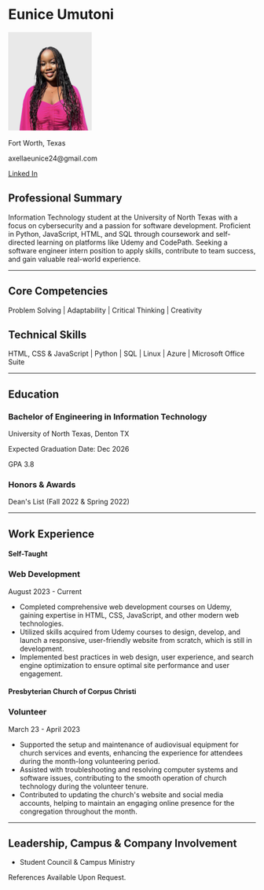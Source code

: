 <!DOCTYPE html>
<html lang="en">
<head>
    <meta charset="UTF-8">
</head>
<body>
    <h1> Eunice Umutoni</h1>
    <img src="./images/mypicture.jpg" height="200" alt="A picture of myself" />
    <p> Fort Worth, Texas</p>
    <p> axellaeunice24@gmail.com </p>  
    <a href="https://www.linkedin.com/in/eunice-umutoni-ba3a34195/"> Linked In </a>
    <h2> Professional Summary</h2>
    <p> Information Technology student at the University of North Texas with a focus on cybersecurity and a passion for software development. Proficient in Python, JavaScript, HTML, and SQL through coursework and self- directed learning on platforms like Udemy and CodePath. Seeking a software engineer intern position to apply skills, contribute to team success, and gain valuable real-world experience.</p>
    <hr />
    <h2> Core Competencies</h2>
    <p> Problem Solving | Adaptability | Critical Thinking | Creativity </p>
    <h2> Technical Skills </h2>
    <p>HTML, CSS & JavaScript | Python | SQL | Linux | Azure | Microsoft Office Suite</p>
    <hr />
    <h2> Education </h2>
    <h3> Bachelor of Engineering in Information Technology </h3>
    <p> University of North Texas, Denton TX</p>
    <p> Expected Graduation Date: Dec 2026 </p> <p>GPA 3.8</p>
    <h3> Honors & Awards</h3>
    <p> Dean's List (Fall 2022 & Spring 2022) </p>
    <hr />
    <h2> Work Experience</h2>
    <h4> Self-Taught</h4>
    <h3> Web Development</h3>
    <p> August 2023 - Current </p>
    <ul>
        <li>
            Completed comprehensive web development courses on Udemy, gaining expertise in HTML, CSS, JavaScript, and other modern web technologies.
        </li>
        <li>
            Utilized skills acquired from Udemy courses to design, develop, and launch a responsive, user-friendly website from scratch, which is still in development.
        </li>
        <li>
            Implemented best practices in web design, user experience, and search engine optimization to ensure optimal site performance and user engagement.
        </li>
    </ul>
    <h4>Presbyterian Church of Corpus Christi </h4>
    <h3> Volunteer</h3>
    <p>March 23 - April 2023</p>
    <ul>
        <li>
            Supported the setup and maintenance of audiovisual equipment for church services and events, enhancing the experience for attendees during the month-long volunteering period.
        </li>
        <li>
            Assisted with troubleshooting and resolving computer systems and software issues, contributing to the smooth operation of church technology during the volunteer tenure.
        </li>
        <li>
            Contributed to updating the church's website and social media accounts, helping to maintain an engaging online presence for the congregation throughout the month.
        </li>
    </ul>
    <hr />
    <h2> Leadership, Campus & Company Involvement </h2>
    <ul>
        <li> Student Council & Campus Ministry</li>
    </ul>
    <p> References Available Upon Request.</p>
</body>
</html>

